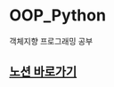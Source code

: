 # OOP_Python
객체지향 프로그래밍 공부

## [노션 바로가기](https://shingc.notion.site/Python-OOP-cfe6dd34d1a449fb8282726e8653a28f)
